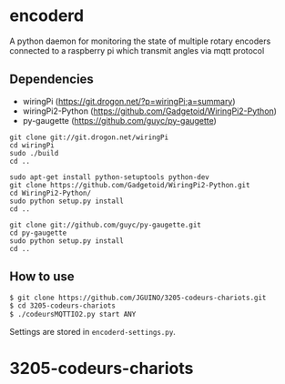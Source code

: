 # encoderd

A python daemon for monitoring the state of multiple rotary encoders connected to a raspberry pi
which transmit angles via mqtt protocol

## Dependencies

 * wiringPi (https://git.drogon.net/?p=wiringPi;a=summary)
 * wiringPi2-Python (https://github.com/Gadgetoid/WiringPi2-Python)
 * py-gaugette (https://github.com/guyc/py-gaugette)

 ```
 git clone git://git.drogon.net/wiringPi
 cd wiringPi
 sudo ./build
 cd ..

 sudo apt-get install python-setuptools python-dev
 git clone https://github.com/Gadgetoid/WiringPi2-Python.git
 cd WiringPi2-Python/
 sudo python setup.py install
 cd ..

 git clone git://github.com/guyc/py-gaugette.git
 cd py-gaugette
 sudo python setup.py install
 cd ..
 ```

## How to use

```Bash
$ git clone https://github.com/JGUINO/3205-codeurs-chariots.git
$ cd 3205-codeurs-chariots
$ ./codeursMQTTIO2.py start ANY
```

Settings are stored in `encoderd-settings.py`.
# 3205-codeurs-chariots
